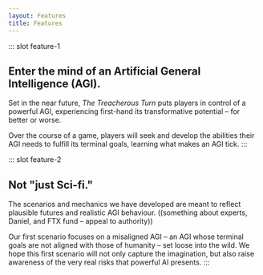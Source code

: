 ```yaml
---
layout: Features
title: Features
---
```


::: slot feature-1
## Enter the mind of an Artificial General Intelligence (AGI).

Set in the near future, *The Treacherous Turn* puts players in control of a powerful AGI, experiencing first-hand its transformative potential – for better or worse.

Over the course of a game, players will seek and develop the abilities their AGI needs to fulfill its terminal goals, learning what makes an AGI tick.
:::

::: slot feature-2
## Not "just Sci-fi."

The scenarios and mechanics we have developed are meant to reflect plausible futures and realistic AGI behaviour. ((something about experts, Daniel, and FTX fund – appeal to authority))

Our first scenario focuses on a misaligned AGI – an AGI whose terminal goals are not aligned with those of humanity – set loose into the wild. We hope this first scenario will not only capture the imagination, but also raise awareness of the very real risks that powerful AI presents.
:::
